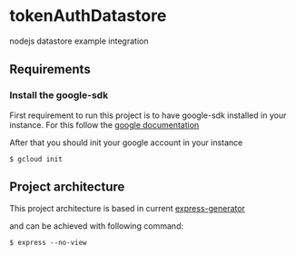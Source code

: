 # tokenAuthDatastore
nodejs datastore example integration

## Requirements
### Install the google-sdk

First requirement to run this project is to have google-sdk installed in your instance.
For this follow the [google documentation](https://cloud.google.com/sdk/docs/quickstart-debian-ubuntu?hl=pt-br)

After that you should init your google account in your instance 

`$ gcloud init`

## Project architecture

This project architecture is based in current [express-generator](https://expressjs.com/pt-br/starter/generator.html)

and can be achieved with following command:

`$ express --no-view`
